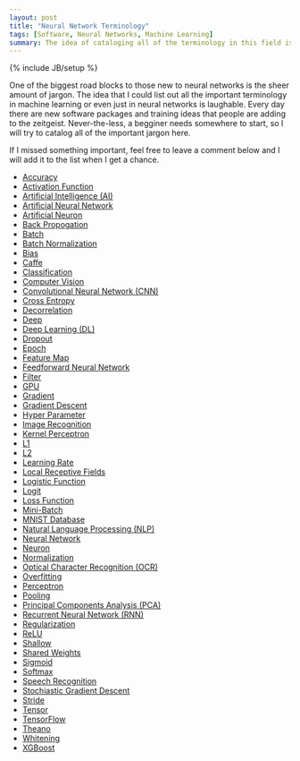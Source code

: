 ```yaml
---
layout: post
title: "Neural Network Terminology"
tags: [Software, Neural Networks, Machine Learning]
summary: The idea of cataloging all of the terminology in this field is laughable
---
```

{% include JB/setup %}

<script type="text/javascript">
function hideshow(a){document.getElementById&&("block"==a.style.display?a.style.display="none":a.style.display="block")}
</script>

<p>One of the biggest road blocks to those new to neural networks is the sheer amount of jargon.  The idea that I could list out all the important terminology in machine learning or even just in neural networks is laughable.  Every day there are new software packages and training ideas that people are adding to the zeitgeist. Never-the-less, a begginer needs somewhere to start, so I will try to catalog all of the important jargon here.</p>

<p>If I missed something important, feel free to leave a comment below and I will add it to the list when I get a chance.</p>

<ul>

<li>
<a href="javascript:hideshow(document.getElementById('acc'))">Accuracy</a>
<div id="acc" style="display: none">
<p>
https://en.wikipedia.org/wiki/Accuracy_and_precision
(vs Loss)
(vs precision)
</p>
</div>
</li>


<li>
<a href="javascript:hideshow(document.getElementById('act_fun'))">Activation Function</a>
<div id="act_fun" style="display: none">
<p>
https://en.wikipedia.org/wiki/Activation_function
(see Activation)
</p>
</div>
</li>


<li>
<a href="javascript:hideshow(document.getElementById('ai'))">Artificial Intelligence (AI)</a>
<div id="ai" style="display: none">
  <p>
  The field of computer science devoted to building software that can mimick complex analytical tasks previously only achievable by humans. NOTE: Compare and Contrast with Machine Learning.
  </p>
  <a href="https://en.wikipedia.org/wiki/Artificial_intelligence" target="_blank">(Wiki)</a>
</div>
</li>


<li>
<a href="javascript:hideshow(document.getElementById('ann'))">Artificial Neural Network</a>
<div id="ann" style="display: none">
<p>
https://en.wikipedia.org/wiki/Artificial_neural_network
</p>
</div>
</li>


<li>
<a href="javascript:hideshow(document.getElementById('artn'))">Artificial Neuron</a>
<div id="artn" style="display: none">
<p>
(neuron)
(see NN)
https://en.wikipedia.org/wiki/Artificial_neuron
</p>
</div>
</li>


<li>
<a href="javascript:hideshow(document.getElementById('backp'))">Back Propogation</a>
<div id="backp" style="display: none">
<p>
https://en.wikipedia.org/wiki/Backpropagation
</p>
</div>
</li>


<li>
<a href="javascript:hideshow(document.getElementById('bat'))">Batch</a>
<div id="bat" style="display: none">
<p>
https://www.coursera.org/learn/machine-learning/lecture/9zJUs/mini-batch-gradient-descent
</p>
</div>
</li>


<li>
<a href="javascript:hideshow(document.getElementById('batch_norm'))">Batch Normalization</a>
<div id="batch_norm" style="display: none">
<p>
https://arxiv.org/abs/1502.03167
https://kratzert.github.io/2016/02/12/understanding-the-gradient-flow-through-the-batch-normalization-layer.html
(see Batch) (no bias)
</p>
</div>
</li>


<li>
<a href="javascript:hideshow(document.getElementById('bias'))">Bias</a>
<div id="bias" style="display: none">
<p>
http://ufldl.stanford.edu/wiki/index.php/Neural_Networks#Neural_Network_model
(bias on a neuron)
</p>
</div>
</li>


<li>
<a href="javascript:hideshow(document.getElementById('caf'))">Caffe</a>
<div id="caf" style="display: none">
<p><a href="http://caffe.berkeleyvision.org/" target="_blank">Caffe</a> is a popular deep learning modeling framework.  Designed with deep neural networks in mind, Caffe is open source and BSD licensed, and is quite popular. Caffe is written in C/C++ and has APIs available in C++, Python, and Matlab.</p>
<p>Theano features an option to allow GPU acceleration of the basic neuron calculations, for a large set of common GPUs.</p>
</div>
</li>


<li>
<a href="javascript:hideshow(document.getElementById('cla'))">Classification</a>
<div id="cla" style="display: none">
<p><a href="https://en.wikipedia.org/wiki/Statistical_classification" target="_blank">Classification</a> problems are those where a particular input needs to be mapped to one of a set of possible outputs. For instance, the problem of determine which numeral a hand-written digit represents. Classification is a problem general to machine learning, not just neural networks.
</p>
</div>
</li>


<li>
<a href="javascript:hideshow(document.getElementById('comv'))">Computer Vision</a>
<div id="comv" style="display: none">
<p><a href="https://en.wikipedia.org/wiki/Computer_vision" target="_blank">Computer Visions</a> is a broadly interdisciplinary field, that deals with the software necessary to allow computers to interpret the content of images and videos. <a href="https://en.wikipedia.org/wiki/Facial_recognition_system" target="_blank">Facial Recognition</a> is a common computer vision task. But other computer vision tasks include: identifying what objects are in an image, <a href="https://en.wikipedia.org/wiki/Optical_character_recognition" target="_blank">Optical Character Recognition (OCR)</a>, and 3D-object ,<a href="https://en.wikipedia.org/wiki/Video_tracking" target="_blank">tracking analysis</a>.
</p>
</div>
</li>


<li>
<a href="javascript:hideshow(document.getElementById('cnn'))">Convolutional Neural Network (CNN)</a>
<div id="cnn" style="display: none">
<p>
https://en.wikipedia.org/wiki/Convolutional_neural_network
</p>
</div>
</li>


<li>
<a href="javascript:hideshow(document.getElementById('cent'))">Cross Entropy</a>
<div id="cent" style="display: none">
<p>
https://en.wikipedia.org/wiki/Cross_entropy
</p>
</div>
</li>


<li>
<a href="javascript:hideshow(document.getElementById('decor'))">Decorrelation</a>
<div id="decor" style="display: none">
<p>
(see Whitening)

https://en.wikipedia.org/wiki/Decorrelation
</p>
</div>
</li>


<li>
<a href="javascript:hideshow(document.getElementById('deep'))">Deep</a>
<div id="deep" style="display: none">
<p>
(vs Shallow) (see Deep Learning)
</p>
</div>
</li>


<li>
<a href="javascript:hideshow(document.getElementById('dl'))">Deep Learning (DL)</a>
<div id="dl" style="display: none">
<p>
https://en.wikipedia.org/wiki/Deep_learning
</p>
</div>
</li>


<li>
<a href="javascript:hideshow(document.getElementById('drop'))">Dropout</a>
<div id="drop" style="display: none">
<p>
maybe original paper: https://arxiv.org/abs/1207.0580
handy paper: http://jmlr.org/papers/volume15/srivastava14a/srivastava14a.pdf
</p>
</div>
</li>


<li>
<a href="javascript:hideshow(document.getElementById('epo'))">Epoch</a>
<div id="epo" style="display: none">
<p>
(see Batch)

http://stackoverflow.com/questions/4752626/epoch-vs-iteration-when-training-neural-networks
</p>
</div>
</li>


<li>
<a href="javascript:hideshow(document.getElementById('feam'))">Feature Map</a>
<div id="feam" style="display: none">
<p>
https://en.wikipedia.org/wiki/Feature_%28machine_learning%29
</p>
</div>
</li>


<li>
<a href="javascript:hideshow(document.getElementById('feed'))">Feedforward Neural Network</a>
<div id="feed" style="display: none">
<p>
https://en.wikipedia.org/wiki/Feedforward_neural_network
</p>
</div>
</li>


<li>
<a href="javascript:hideshow(document.getElementById('filter'))">Filter</a>
<div id="filter" style="display: none">
<p>???
http://scholarpedia.org/article/Neural_Filtering
</p>
</div>
</li>


<li>
<a href="javascript:hideshow(document.getElementById('gpu'))">GPU</a>
<div id="gpu" style="display: none">
<p>A <a href="https://en.wikipedia.org/wiki/Graphics_processing_unit" target="_blank">GPU</a> is a specialized electronic circuit (microchip) designed to greatly increase the performance of the kinds of calculations computers need to do to display visual graphics. At its most base level, these circuits are designed to perform a narrow range of basic mathematical operations. But the trade off is they are designed to do many, perhaps hundreds, of such operations in parallel.</p>
<p>GPUs have gained popularity in neural networks, as neural network algorithms involve many neurons doing simple calculations in parallel. As such, most neural network libraries these days come with GPU acceleration as a configurable option.</p>
</div>
</li>


<li>
<a href="javascript:hideshow(document.getElementById('grad'))">Gradient</a>
<div id="grad" style="display: none">
<p>
https://en.wikipedia.org/wiki/Gradient
</p>
</div>
</li>


<li>
<a href="javascript:hideshow(document.getElementById('gd'))">Gradient Descent</a>
<div id="gd" style="display: none">
<p>
https://en.wikipedia.org/wiki/Gradient_descent
(see Back Propogation https://en.wikipedia.org/wiki/Backpropagation)
</p>
</div>
</li>


<li>
<a href="javascript:hideshow(document.getElementById('hyp'))">Hyper Parameter</a>
<div id="hyp" style="display: none">
<p>
http://cs231n.github.io/neural-networks-3/#hyper
(Hyper Parameter Optimization)
</p>
</div>
</li>


<li>
<a href="javascript:hideshow(document.getElementById('ir'))">Image Recognition</a>
<div id="ir" style="display: none">
<p>
https://en.wikipedia.org/wiki/Computer_vision#Recognition
</p>
</div>
</li>


<li>
<a href="javascript:hideshow(document.getElementById('ker'))">Kernel Perceptron</a>
<div id="ker" style="display: none">
<p>https://en.wikipedia.org/wiki/Kernel_perceptron

</p>
</div>
</li>


<li>
<a href="javascript:hideshow(document.getElementById('l1'))">L1</a>
<div id="l1" style="display: none">
<p>
http://www.ai4trade.com/GeneticAlgorithmsInForex/l1-regularization-neural-networks
L1 vs L2
https://jamesmccaffrey.wordpress.com/2015/02/07/l1-and-l2-regularization-for-machine-learning/
</p>
</div>
</li>


<li>
<a href="javascript:hideshow(document.getElementById('l2'))">L2</a>
<div id="l2" style="display: none">
<p>
L1 vs L2
https://jamesmccaffrey.wordpress.com/2015/02/07/l1-and-l2-regularization-for-machine-learning/
</p>
</div>
</li>


<li>
<a href="javascript:hideshow(document.getElementById('lr'))">Learning Rate</a>
<div id="lr" style="display: none">
<p>
http://cs231n.github.io/neural-networks-3/
(vs Loss Function)
</p>
</div>
</li>


<li>
<a href="javascript:hideshow(document.getElementById('lrf'))">Local Receptive Fields</a>
<div id="lrf" style="display: none">
<p>
http://neuralnetworksanddeeplearning.com/chap6.html
(see CNN)
</p>
</div>
</li>


<li>
<a href="javascript:hideshow(document.getElementById('logf'))">Logistic Function</a>
<div id="logf" style="display: none">
<p>
(see Sigmoid)
</p>
</div>
</li>


<li>
<a href="javascript:hideshow(document.getElementById('logit'))">Logit</a>
<div id="logit" style="display: none">
<p>The Logit function is the inverse of the Logistic function.
https://en.wikipedia.org/wiki/Logit

https://en.wikipedia.org/wiki/Logit#/media/File:Logit.svg
</p>
</div>
</li>


<li>
<a href="javascript:hideshow(document.getElementById('loss'))">Loss Function</a>
<div id="loss" style="display: none">
<p>

http://cs231n.github.io/neural-networks-3/
(vs Learning Rate)
</p>
</div>
</li>


<li>
<a href="javascript:hideshow(document.getElementById('minib'))">Mini-Batch</a>
<div id="minib" style="display: none">
<p>
(see Batch)

https://www.coursera.org/learn/machine-learning/lecture/9zJUs/mini-batch-gradient-descent
</p>
</div>
</li>


<li>
<a href="javascript:hideshow(document.getElementById('mnist'))">MNIST Database</a>
<div id="mnist" style="display: none">
<p>
https://en.wikipedia.org/wiki/MNIST_database
http://yann.lecun.com/exdb/mnist/
</p>
</div>
</li>


<li>
<a href="javascript:hideshow(document.getElementById('nlp'))">Natural Language Processing (NLP)</a>
<div id="nlp" style="display: none">
<p>
https://en.wikipedia.org/wiki/Natural_language_processing
</p>
</div>
</li>


<li>
<a href="javascript:hideshow(document.getElementById('nn'))">Neural Network</a>
<div id="nn" style="display: none">
<p>(see Artificial Neuron)
https://en.wikipedia.org/wiki/Artificial_neuron
</p>
</div>
</li>


<li>
<a href="javascript:hideshow(document.getElementById('neur'))">Neuron</a>
<div id="neur" style="display: none">
<p>(see Artificial Neuron)
https://en.wikipedia.org/wiki/Artificial_neuron
</p>
</div>
</li>


<li>
<a href="javascript:hideshow(document.getElementById('norm'))">Normalization</a>
<div id="norm" style="display: none">
<p>
http://cs231n.github.io/neural-networks-2/
</p>
</div>
</li>


<li>
<a href="javascript:hideshow(document.getElementById('ocr'))">Optical Character Recognition (OCR)</a>
<div id="ocr" style="display: none">
<p>
https://en.wikipedia.org/wiki/Optical_character_recognition
</p>
</div>
</li>


<li>
<a href="javascript:hideshow(document.getElementById('overf'))">Overfitting</a>
<div id="overf" style="display: none">
<p>
https://en.wikipedia.org/wiki/Overfitting
</p>
</div>
</li>


<li>
<a href="javascript:hideshow(document.getElementById('per'))">Perceptron</a>
<div id="per" style="display: none">
<p>
https://en.wikipedia.org/wiki/Perceptron
</p>
</div>
</li>


<li>
<a href="javascript:hideshow(document.getElementById('pool'))">Pooling</a>
<div id="pool" style="display: none">
<p>
(see CNN)
(also max-pooling and L2-pooling)
http://ufldl.stanford.edu/tutorial/supervised/Pooling/
https://en.wikipedia.org/wiki/Convolutional_neural_network#Pooling_layer
http://neuralnetworksanddeeplearning.com/chap6.html
</p>
</div>
</li>


<li>
<a href="javascript:hideshow(document.getElementById('pca'))">Principal Components Analysis (PCA)</a>
<div id="pca" style="display: none">
<p>
(also whitening)

http://cs231n.github.io/neural-networks-2/
</p>
</div>
</li>


<li>
<a href="javascript:hideshow(document.getElementById('rnn'))">Recurrent Neural Network (RNN)</a>
<div id="rnn" style="display: none">
<p>
https://en.wikipedia.org/wiki/Recurrent_neural_network
</p>
</div>
</li>


<li>
<a href="javascript:hideshow(document.getElementById('reg'))">Regularization</a>
<div id="reg" style="display: none">
<p>Regularization of a neural network refers to those techniques used to fight overfitting. The most common regularization techniques are: L1, L2, and Dropout.

http://cs231n.github.io/neural-networks-2/#reg
</p>
</div>
</li>


<li>
<a href="javascript:hideshow(document.getElementById('relu'))">ReLU</a>
<div id="relu" style="display: none">
<p>
<a href="https://en.wikipedia.org/wiki/Rectifier_%28neural_networks%29" target="_blank">(Wiki)</a>
</p>
</div>
</li>


<li>
<a href="javascript:hideshow(document.getElementById('shal'))">Shallow</a>
<div id="shal" style="display: none">
<p>The term "shallow" is a derogitory term used to describe a neural network that is not sufficiently "deep".  As increasingly deep neural networks become more and more popular, some people employ a "my network is deeper than yours" egotism. It is best for adults not to use the term "shallow" in this context too often.</p>
</div>
</li>


<li>
<a href="javascript:hideshow(document.getElementById('shw'))">Shared Weights</a>
<div id="shw" style="display: none">
<p>
http://neuralnetworksanddeeplearning.com/chap6.html
(see CNN)
</p>
</div>
</li>


<li>
<a href="javascript:hideshow(document.getElementById('sig'))">Sigmoid</a>
<div id="sig" style="display: none">
<p>
https://en.wikipedia.org/wiki/Logistic_function

https://en.wikipedia.org/wiki/Logistic_function#/media/File:Logistic-curve.svg
</p>
</div>
</li>


<li>
<a href="javascript:hideshow(document.getElementById('sm'))">Softmax</a>
<div id="sm" style="display: none">
<p>
https://en.wikipedia.org/wiki/Softmax_function
</p>
</div>
</li>


<li>
<a href="javascript:hideshow(document.getElementById('sr'))">Speech Recognition</a>
<div id="sr" style="display: none">
<p>
https://en.wikipedia.org/wiki/Speech_recognition
</p>
</div>
</li>


<li>
<a href="javascript:hideshow(document.getElementById('sgd'))">Stochiastic Gradient Descent</a>
<div id="sgd" style="display: none">
<p>
http://cs231n.github.io/neural-networks-3/#sgd
(see Gradient Descent)
</p>
</div>
</li>


<li>
<a href="javascript:hideshow(document.getElementById('st'))">Stride</a>
<div id="st" style="display: none">
<p>
cs231n.github.io/convolutional-networks/
(see CNN)
</p>
</div>
</li>


<li>
<a href="javascript:hideshow(document.getElementById('ten'))">Tensor</a>
<div id="ten" style="display: none">
<p>In mathematics and physics a <a href="https://en.wikipedia.org/wiki/Tensor" target="_blank">tensor</a> is an object that performs a transformation on a vector. That vector can be in any number of dimensions and that transformation can be almost anything: shrinking, stretching, rotating or flipping a vector in an arbitrary way.</p>
<p>Be wary, as the term "tensor" is <a href="http://stats.stackexchange.com/a/198395" target="_blank">frequently mis-applied</a> in machine learning to mean "any multi-dimensional array". This is incorrect, but so prevalent that even Google has titled their most popular machine learning library "TensorFlow".</p>
</div>
</li>


<li>
<a href="javascript:hideshow(document.getElementById('tf'))">TensorFlow</a>
<div id="tf" style="display: none">
<p><a href="https://www.tensorflow.org/" target="_blank">TensorFlow</a> is a popular, open-source machine learning library. Originally developed by Google's Brain Team, it is now hosted on <a href="https://github.com/tensorflow" target="_blank">GitHub</a>. The software was originally designed for neural networks, but has since been use more generally in the machine learnig community.  The code base itself is writen in C++, and the two most popular APIs are currently in C++ and Python.</p>
<p>TensorFlow features an option to allow GPU acceleration of the basic neuron calculations, for a large set of common GPUs.</p>
</div>
</li>


<li>
<a href="javascript:hideshow(document.getElementById('the'))">Theano</a>
<div id="the" style="display: none">
<p>Theano is a popular, open-source machine learning library.</p>
<p>Theano features an option to allow GPU acceleration of the basic neuron calculations, for a large set of common GPUs.</p>
</div>
</li>


<li>
<a href="javascript:hideshow(document.getElementById('whi'))">Whitening</a>
<div id="whi" style="display: none">
<p>
https://theclevermachine.wordpress.com/2013/03/30/the-statistical-whitening-transform/

http://stats.stackexchange.com/questions/7757/data-normalization-and-standardization-in-neural-networks

http://cs231n.github.io/neural-networks-2/
</p>
</div>
</li>


<li>
<a href="javascript:hideshow(document.getElementById('xgb'))">XGBoost</a>
<div id="xgb" style="display: none">
<p>
http://xgboost.readthedocs.io/en/latest/model.html
</p>
</div>
</li>

</ul>
